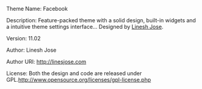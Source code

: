 Theme Name: Facebook

Description:  Feature-packed theme with a solid design, built-in widgets and a intuitive theme settings interface... Designed by <a href="http://lineshjose.info/">Linesh Jose</a>.

Version: 11.02

Author: Linesh Jose 

Author URI: http://linesjose.com

License: Both the design and code are released under GPL.http://www.opensource.org/licenses/gpl-license.php
